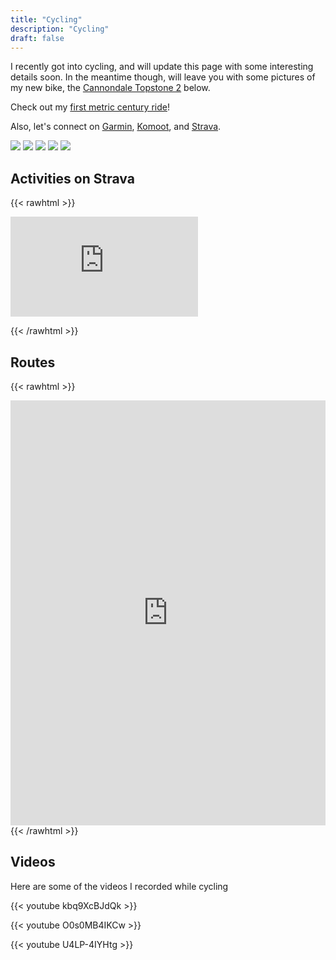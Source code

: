 ```yaml
---
title: "Cycling"
description: "Cycling"
draft: false
---
```


I recently got into cycling, and will update this page with some interesting details soon. In the
meantime though, will leave you with some pictures of my new bike, the [Cannondale Topstone
2](https://www.cannondale.com/en-gb/bikes/road/gravel/topstone-alloy/topstone-2) below.

Check out my [first metric century ride](/posts/2022-05-21-first-metric-century/)!

Also, let's connect on
[Garmin](https://connect.garmin.com/modern/profile/18583322-eb7e-4f3f-8179-705ed2de5438),
[Komoot](https://www.komoot.com/user/1565437931381), and
[Strava](https://www.strava.com/athletes/60680051).

![](https://mosab.co.uk/images/topstone.png)
![](https://mosab.co.uk/images/topstone-2-1.jpeg)
![](https://mosab.co.uk/images/topstone-2-2.jpeg)
![](https://mosab.co.uk/images/topstone-2-3.jpeg)
![](https://mosab.co.uk/images/topstone-2-4.jpeg)

## Activities on Strava

{{< rawhtml >}}

<iframe height='160' width='300' frameborder='0' allowtransparency='true' scrolling='no' src='https://www.strava.com/athletes/60680051/activity-summary/9b24178edb4091c708c0ab0685680dbedc141f7b'></iframe>

{{< /rawhtml >}}

## Routes

{{< rawhtml >}}

<iframe src="https://www.komoot.com/tour/636080427/embed?profile=1" width="100%" height="680" frameborder="0" scrolling="no"></iframe>
{{< /rawhtml >}}

## Videos

Here are some of the videos I recorded while cycling

{{< youtube kbq9XcBJdQk >}}

{{< youtube O0s0MB4IKCw >}}

{{< youtube U4LP-4IYHtg >}}
